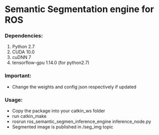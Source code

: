 # Semantic Segmentation engine for ROS

### Dependencies:

1. Python 2.7 
2. CUDA 10.0
3. cuDNN 7
4. tensorflow-gpu 1.14.0 (for python2.7)

### Important:

- Change the weights and config json respectively if updated

### Usage:

- Copy the package into your catkin_ws folder
- run catkin_make
- rosrun ros_semantic_segmen_inference_engine inference_node.py 
- Segmented image is published in /seg_img topic

